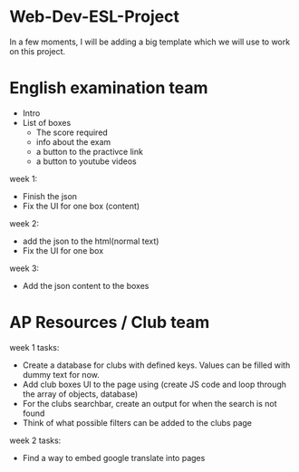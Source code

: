 # Web-Dev-ESL-Project

In a few moments, I will be adding a big template which we will use to work on this project.


# English examination team
 - Intro
 - List of boxes
    - The score required
    - info about the exam
    - a button to the practivce link
    - a button to youtube videos

week 1:
- Finish the json 
- Fix the UI for one box (content)

week 2: 
- add the json to the html(normal text)
- Fix the UI for one box

week 3: 
- Add the json content to the boxes

# AP Resources / Club team

week 1 tasks:
- Create a database for clubs with defined keys. Values can be filled with dummy text for now.
- Add club boxes UI to the page using (create JS code and loop through the array of objects, database)
- For the clubs searchbar, create an output for when the search is not found
- Think of what possible filters can be added to the clubs page


week 2 tasks:
- Find a way to embed google translate into pages